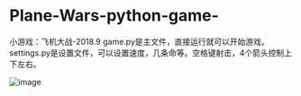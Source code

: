 # Plane-Wars-python-game-
小游戏：飞机大战-2018.9
game.py是主文件，直接运行就可以开始游戏。settings.py是设置文件，可以设置速度，几条命等。空格键射击，4个箭头控制上下左右。
 
 ![image](https://github.com/NebulaTheus/PlaneWars/blob/master/jt.jpg)
